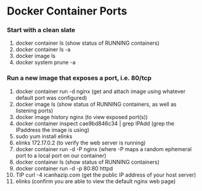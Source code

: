 # Docker Container Ports

### Start with a clean slate
1. docker container ls (show status of RUNNING containers)
2. docker container ls -a
3. docker image ls
4. docker system prune -a

### Run a new image that exposes a port, i.e. 80/tcp
1. docker container run -d nginx (get and attach image using whatever default port was configured)
2. docker image ls (show status of RUNNING containers, as well as listening ports)
3. docker image history nginx (to view exposed port(s))
4. docker container inspect cae9bd846c34 | grep IPAdd (grep the IPaddress the image is using)
5. sudo yum install elinks
6. elinks 172.17.0.2 (to verify the web server is running)
7. docker container run -d -P nginx (where -P maps a random ephemeral port to a local port on our container)
8. docker container ls (show status of RUNNING containers)
9. docker container run -d -p 80:80 httpd
10. TIP curl -4 icanhazip.com (get the public IP address of your host server)
11. elinks <public IP address> (confirm you are able to view the default nginx web page)